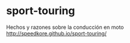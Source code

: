 # sport-touring
Hechos y razones sobre la conducción en moto
http://speedkore.github.io/sport-touring/
